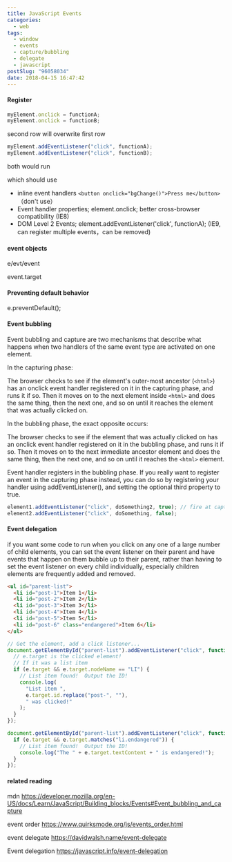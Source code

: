```yaml
---
title: JavaScript Events
categories:
  - web
tags:
  - window
  - events
  - capture/bubbling
  - delegate
  - javascript
postSlug: "96058034"
date: 2018-04-15 16:47:42
---
```


#### Register

```js
myElement.onclick = functionA;
myElement.onclick = functionB;
```

second row will overwrite first row

```js
myElement.addEventListener("click", functionA);
myElement.addEventListener("click", functionB);
```

both would run

which should use

- inline event handlers `<button onclick="bgChange()">Press me</button>` （don't use）
- Event handler properties; element.onclick; better cross-browser compatibility (IE8)
- DOM Level 2 Events; element.addEventListener('click', functionA); (IE9, can register multiple events，can be removed)

#### event objects

e/evt/event

event.target

#### Preventing default behavior

e.preventDefault();

#### Event bubbling

Event bubbling and capture are two mechanisms that describe what happens when two handlers
of the same event type are activated on one element.

In the capturing phase:

The browser checks to see if the element's outer-most ancestor (`<html>`) has an onclick event handler registered on it in the capturing phase, and runs it if so.
Then it moves on to the next element inside `<html>` and does the same thing, then the next one, and so on until it reaches the element that was actually clicked on.

In the bubbling phase, the exact opposite occurs:

The browser checks to see if the element that was actually clicked on has an onclick event handler registered on it in the bubbling phase, and runs it if so.
Then it moves on to the next immediate ancestor element and does the same thing, then the next one, and so on until it reaches the `<html>` element.

Event handler registers in the bubbling phase. If you really want to register an event in the capturing phase instead, you can do so by registering your handler using addEventListener(), and setting the optional third property to true.

```js
element1.addEventListener("click", doSomething2, true); // fire at capture phase
element2.addEventListener("click", doSomething, false);
```

#### Event delegation

if you want some code to run when you click on any one of a large number of child elements, you can set the event listener on their parent and have events that happen on them bubble up to their parent, rather than having to set the event listener on every child individually, especially children elements are frequently added and removed.

```html
<ul id="parent-list">
  <li id="post-1">Item 1</li>
  <li id="post-2">Item 2</li>
  <li id="post-3">Item 3</li>
  <li id="post-4">Item 4</li>
  <li id="post-5">Item 5</li>
  <li id="post-6" class="endangered">Item 6</li>
</ul>
```

```js
// Get the element, add a click listener...
document.getElementById("parent-list").addEventListener("click", function (e) {
  // e.target is the clicked element!
  // If it was a list item
  if (e.target && e.target.nodeName == "LI") {
    // List item found!  Output the ID!
    console.log(
      "List item ",
      e.target.id.replace("post-", ""),
      " was clicked!"
    );
  }
});

document.getElementById("parent-list").addEventListener("click", function (e) {
  if (e.target && e.target.matches("li.endangered")) {
    // List item found!  Output the ID!
    console.log("The " + e.target.textContent + " is endangered!");
  }
});
```

#### related reading

mdn <https://developer.mozilla.org/en-US/docs/Learn/JavaScript/Building_blocks/Events#Event_bubbling_and_capture>

event order <https://www.quirksmode.org/js/events_order.html>

event delegate <https://davidwalsh.name/event-delegate>

Event delegation <https://javascript.info/event-delegation>
